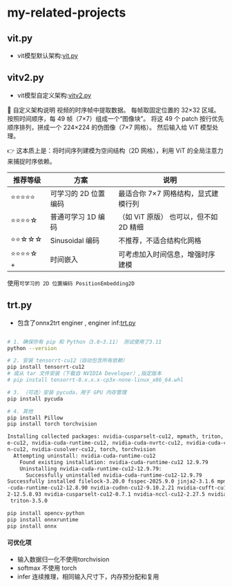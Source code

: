 my-related-projects
===

## vit.py

 - vit模型默认架构:[vit.py](./vit.py)

## vitv2.py

 - vit模型自定义架构:[vitv2.py](./vitv2.py)

🎯 自定义架构说明
视频的时序帧中提取数据。
每帧取固定位置的 32×32 区域。
按照时间顺序，每 49 帧（7×7）组成一个“图像块”。
将这 49 个 patch 按行优先顺序排列，拼成一个 224×224 的伪图像（7×7 网格）。
然后输入给 ViT 模型处理。

👉 这本质上是：将时间序列建模为空间结构（2D 网格），利用 ViT 的全局注意力来捕捉时序依赖。

| 推荐等级 | 方案 | 说明 |
| - | - | - |
|⭐⭐⭐⭐⭐ | 可学习的 2D 位置编码| 最适合你 7×7 网格结构，显式建模行列|
|⭐⭐⭐⭐☆ | 普通可学习 1D 编码|（如 ViT 原版） 也可以，但不如 2D 精细|
|⭐⭐☆☆☆ | Sinusoidal 编码| 不推荐，不适合结构化网格|
|⭐⭐⭐⭐☆ + | 时间嵌入| 可考虑加入时间信息，增强时序建模|

使用`可学习的 2D 位置编码 PositionEmbedding2D `


## trt.py

 - 包含了onnx2trt enginer , enginer inf:[trt.py](./trt.py)

```bash

# 1. 确保你有 pip 和 Python（3.8~3.11） 测试使用了3.11
python --version

# 2. 安装 tensorrt-cu12（自动包含所有依赖）
pip install tensorrt-cu12
# 或从 tar 文件安装（下载自 NVIDIA Developer）,指定版本
# pip install tensorrt-8.x.x.x-cp3x-none-linux_x86_64.whl

# 3. （可选）安装 pycuda，用于 GPU 内存管理
pip install pycuda

# 4. 其他
pip install Pillow
pip install torch torchvision

Installing collected packages: nvidia-cusparselt-cu12, mpmath, triton, sympy, nvidia-nvtx-cu12, nvidia-nvshmem-cu12, nvidia-nvjitlink-cu12, nvidia-nccl-cu12, nvidia-curand-cu12, nvidia-cufil
e-cu12, nvidia-cuda-runtime-cu12, nvidia-cuda-nvrtc-cu12, nvidia-cuda-cupti-cu12, nvidia-cublas-cu12, networkx, jinja2, fsspec, filelock, nvidia-cusparse-cu12, nvidia-cufft-cu12, nvidia-cudn
n-cu12, nvidia-cusolver-cu12, torch, torchvision
  Attempting uninstall: nvidia-cuda-runtime-cu12
    Found existing installation: nvidia-cuda-runtime-cu12 12.9.79
    Uninstalling nvidia-cuda-runtime-cu12-12.9.79:
      Successfully uninstalled nvidia-cuda-runtime-cu12-12.9.79
Successfully installed filelock-3.20.0 fsspec-2025.9.0 jinja2-3.1.6 mpmath-1.3.0 networkx-3.5 nvidia-cublas-cu12-12.8.4.1 nvidia-cuda-cupti-cu12-12.8.90 nvidia-cuda-nvrtc-cu12-12.8.93 nvidia
-cuda-runtime-cu12-12.8.90 nvidia-cudnn-cu12-9.10.2.21 nvidia-cufft-cu12-11.3.3.83 nvidia-cufile-cu12-1.13.1.3 nvidia-curand-cu12-10.3.9.90 nvidia-cusolver-cu12-11.7.3.90 nvidia-cusparse-cu1
2-12.5.8.93 nvidia-cusparselt-cu12-0.7.1 nvidia-nccl-cu12-2.27.5 nvidia-nvjitlink-cu12-12.8.93 nvidia-nvshmem-cu12-3.3.20 nvidia-nvtx-cu12-12.8.90 sympy-1.14.0 torch-2.9.0 torchvision-0.24.0
 triton-3.5.0

pip install opencv-python
pip install onnxruntime
pip install onnx

```
####  可优化项
 - 输入数据归一化不使用torchvision
 - softmax 不使用 torch
 - infer 连续推理，相同输入尺寸下，内存预分配和复用

